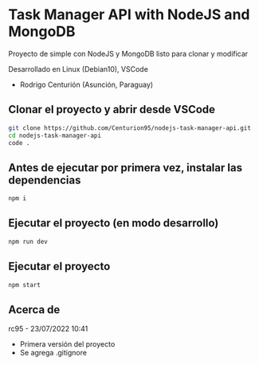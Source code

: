 # Task Manager API with NodeJS and MongoDB
Proyecto de simple con NodeJS y MongoDB listo para clonar y modificar

Desarrollado en Linux (Debian10), VSCode

- Rodrigo Centurión
(Asunción, Paraguay)

## Clonar el proyecto y abrir desde VSCode
```sh
git clone https://github.com/Centurion95/nodejs-task-manager-api.git
cd nodejs-task-manager-api
code .
```

## Antes de ejecutar por primera vez, instalar las dependencias
```sh
npm i
```

## Ejecutar el proyecto (en modo desarrollo)
```sh
npm run dev
```

## Ejecutar el proyecto
```sh
npm start
```

## Acerca de
rc95 - 23/07/2022 10:41
- Primera versión del proyecto
- Se agrega .gitignore